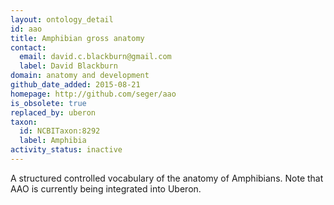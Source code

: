 ```yaml
---
layout: ontology_detail
id: aao
title: Amphibian gross anatomy
contact:
  email: david.c.blackburn@gmail.com
  label: David Blackburn
domain: anatomy and development
github_date_added: 2015-08-21
homepage: http://github.com/seger/aao
is_obsolete: true
replaced_by: uberon
taxon:
  id: NCBITaxon:8292
  label: Amphibia
activity_status: inactive
---
```


A structured controlled vocabulary of the anatomy of Amphibians. Note that AAO is currently being integrated into Uberon.
